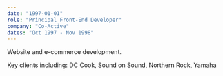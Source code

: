 ```yaml
---
date: "1997-01-01"
role: "Principal Front-End Developer"
company: "Co-Active"
dates: "Oct 1997 - Nov 1998"
---
```


Website and e-commerce development.

Key clients including: DC Cook, Sound on Sound, Northern Rock, Yamaha
